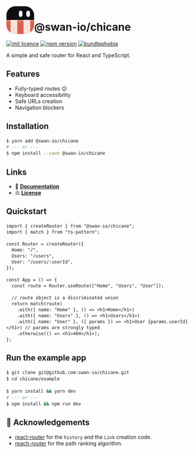 <img align="left" width="75" alt="@swan-io/chicane logo" src="docs/static/img/logo.svg">

# @swan-io/chicane

[![mit licence](https://img.shields.io/dub/l/vibe-d.svg?style=for-the-badge)](https://github.com/swan-io/chicane/blob/main/LICENSE)
[![npm version](https://img.shields.io/npm/v/@swan-io/chicane?style=for-the-badge)](https://www.npmjs.org/package/@swan-io/chicane)
[![bundlephobia](https://img.shields.io/bundlephobia/minzip/@swan-io/chicane?label=size&style=for-the-badge)](https://bundlephobia.com/result?p=@swan-io/chicane)

A simple and safe router for React and TypeScript.

## Features

- Fully-typed routes 😌
- Keyboard accessibility
- Safe URLs creation
- Navigation blockers

## Installation

```bash
$ yarn add @swan-io/chicane
# --- or ---
$ npm install --save @swan-io/chicane
```

## Links

- 📘 [**Documentation**](https://swan-io.github.io/chicane)
- ⚖️ [**License**](./LICENSE)

## Quickstart

```tsx
import { createRouter } from "@swan-io/chicane";
import { match } from "ts-pattern";

const Router = createRouter({
  Home: "/",
  Users: "/users",
  User: "/users/:userId",
});

const App = () => {
  const route = Router.useRoute(["Home", "Users", "User"]);

  // route object is a discriminated union
  return match(route)
    .with({ name: "Home" }, () => <h1>Home</h1>)
    .with({ name: "Users" }, () => <h1>Users</h1>)
    .with({ name: "User" }, ({ params }) => <h1>User {params.userId}</h1>) // params are strongly typed
    .otherwise(() => <h1>404</h1>);
};
```

## Run the example app

```bash
$ git clone git@github.com:swan-io/chicane.git
$ cd chicane/example

$ yarn install && yarn dev
# --- or ---
$ npm install && npm run dev
```

## 🙌 Acknowledgements

- [react-router](https://github.com/remix-run/react-router) for the `history` and the `Link` creation code.
- [reach-router](https://github.com/reach/router) for the path ranking algorithm.
